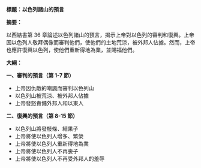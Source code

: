 **標題：以色列諸山的預言**

**摘要：**

以西結書第 36 章論述以色列諸山的預言，揭示上帝對以色列的審判和復興。上帝因以色列人敬拜偶像而審判他們，使他們的土地荒涼，被外邦人佔據。然而，上帝也應許復興以色列，使他們重新得地為業，並賜福他們。

**大綱：**

**一、審判的預言（第 1-7 節）**
* 上帝因仇敵的嘲諷而審判以色列山
* 以色列山被荒涼、被外邦人佔據
* 上帝發怒責備外邦人和以東人

**二、復興的預言（第 8-15 節）**
* 以色列山將發枝條、結果子
* 上帝將使以色列人增多、繁榮
* 上帝將使以色列人重新得地為業
* 上帝將使以色列人不再喪子
* 上帝將使以色列人不再受外邦人的羞辱